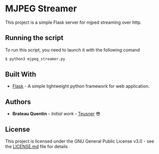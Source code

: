 # MJPEG Streamer

This project is a simple Flask server for mjped streaming over http.

## Running the script

To run this script, you need to launch it with the following comand

```bash
$ python3 mjpeg_streamer.py
```

## Built With

* [Flask](https://github.com/pallets/flask) - A simple lightweight python framework for web application.

## Authors

* **Brateau Quentin** - *Initial work* - [Teusner](https://github.com/Teusner) :sunglasses:

## License

This project is licensed under the GNU General Public License v3.0 - see the [LICENSE.md](LICENSE.md) file for details
